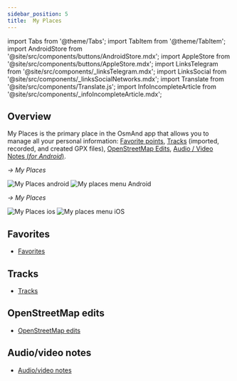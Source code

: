 ```yaml
---
sidebar_position: 5
title:  My Places
---
```


import Tabs from '@theme/Tabs';
import TabItem from '@theme/TabItem';
import AndroidStore from '@site/src/components/buttons/AndroidStore.mdx';
import AppleStore from '@site/src/components/buttons/AppleStore.mdx';
import LinksTelegram from '@site/src/components/_linksTelegram.mdx';
import LinksSocial from '@site/src/components/_linksSocialNetworks.mdx';
import Translate from '@site/src/components/Translate.js';
import InfoIncompleteArticle from '@site/src/components/_infoIncompleteArticle.mdx';

<InfoIncompleteArticle/>

## Overview

My Places is the primary place in the OsmAnd app that allows you to manage all your personal information: [Favorite points](../personal/favorites.md), [Tracks](../personal/tracks/create-edit.md) (imported, recorded, and created GPX files), [OpenStreetMap Edits](../plugins/osm-editing.md), [Audio / Video Notes (*for Android*)](../plugins/audio-video-notes.md).  


<Tabs groupId="operating-systems">

<TabItem value="android" label="Android">

*[<Translate android="true" ids="shared_string_menu"/>](../start-with/main-menu.md) → My Places*  

![My Places android](@site/static/img/personal/my_places_android.png) ![My places menu Android](@site/static/img/personal/my_places_menu_android.png)

</TabItem>

<TabItem value="ios" label="iOS">

*[<Translate android="true" ids="shared_string_menu"/>](../start-with/main-menu.md) → My Places*  

![My Places ios](@site/static/img/personal/my_places_ios.png)  ![My places menu iOS](@site/static/img/personal/my_places_menu_ios.png)

</TabItem>

</Tabs>


## Favorites
 
- [Favorites](../personal/favorites.md)

## Tracks

- [Tracks](../personal/tracks/create-edit.md)

## OpenStreetMap edits

- [OpenStreetMap edits](../plugins/osm-editing.md)

## Audio/video notes

- [Audio/video notes](../plugins/audio-video-notes.md)
